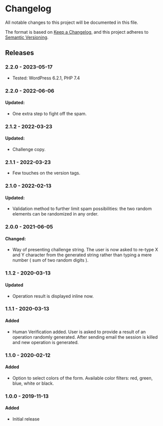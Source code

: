 # Changelog

All notable changes to this project will be documented in this file.

The format is based on [Keep a Changelog](https://keepachangelog.com/en/1.0.0/), and this project adheres to [Semantic Versioning](https://semver.org/spec/v2.0.0.html).

## Releases

### 2.2.0 - 2023-05-17

- Tested: WordPress 6.2.1, PHP 7.4

### 2.2.0 - 2022-06-06

#### Updated:

- One extra step to fight off the spam.

### 2.1.2 - 2022-03-23

#### Updated:

- Challenge copy.

### 2.1.1 - 2022-03-23

- Few touches on the version tags.

### 2.1.0 - 2022-02-13

#### Updated:

- Validation method to further limit spam possibilities: the two random elements can be randomized in any order.

### 2.0.0 - 2021-06-05

#### Changed:

- Way of presenting challenge string. The user is now asked to re-type X and Y character from the generated string rather than typing a mere number ( sum of two random digits ).

### 1.1.2 - 2020-03-13

#### Updated

- Operation result is displayed inline now.

### 1.1.1 - 2020-03-13

#### Added

- Human Verification added. User is asked to provide a result of an operation randomly generated. After sending email the session is killed and new operation is generated.

### 1.1.0 - 2020-02-12

#### Added

- Option to select colors of the form. Available color filters: red, green, blue, white or black.

### 1.0.0 - 2019-11-13

#### Added

- Initial release
